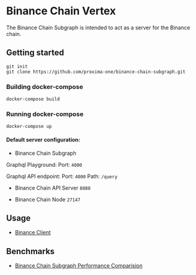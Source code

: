 # Binance Chain Vertex

The Binance Chain Subgraph is intended to act as a server for the Binance chain.



## Getting started

```
git init
git clone https://github.com/proxima-one/binance-chain-subgraph.git
```

### Building docker-compose

```
docker-compose build
```

### Running docker-compose

```
docker-compose up
```

#### Default server configuration:

- Binance Chain Subgraph

Graphql Playground:
Port: `4000`

Graphql API endpoint:
Port: `4000`
Path: `/query`

- Binance Chain API Server
`8080`

- Binance Chain Node
`27147`

## Usage

- [Binance Client](https://github.com/proxima-one/binance-client-js)

## Benchmarks
- [Binance Chain Subgraph Performance Comparision](https://docs.google.com/document/d/1LBIpEA-C5sHTpwboPvM2Z3FBGjR3hUn_AZ85zBgbW-w/edit?usp=sharing)
